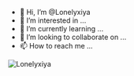 - 👋 Hi, I’m @Lonelyxiya
- 👀 I’m interested in ...
- 🌱 I’m currently learning ...
- 💞️ I’m looking to collaborate on ...
- 📫 How to reach me ...


![Lonelyxiya](https://count.getloli.com/get/@lonelyxiya?theme=rule34)

<!---
Lonelyxiya/Lonelyxiya is a ✨ special ✨ repository because its `README.md` (this file) appears on your GitHub profile.
You can click the Preview link to take a look at your changes.
--->
